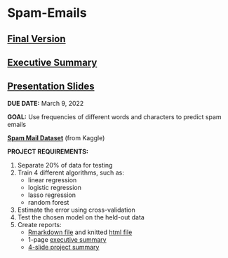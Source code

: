 # Spam-Emails

## [Final Version](https://raw.githack.com/cyrustadjiki/Spam-Emails/master/R/Spam-Emails.html)
## [Executive Summary](https://raw.githack.com/cyrustadjiki/Spam-Emails/master/R/executive-summary.html)
## [Presentation Slides](https://raw.githack.com/cyrustadjiki/Spam-Emails/master/presentation/presentation.html)

**DUE DATE:** March 9, 2022

**GOAL:** Use frequencies of different words and characters to predict spam emails

[**Spam Mail Dataset**](https://www.kaggle.com/venky73/spam-mails-dataset) (from Kaggle)

**PROJECT REQUIREMENTS:**

1. Separate 20% of data for testing
2. Train 4 different algorithms, such as:
      * linear regression
      * logistic regression
      * lasso regression
      * random forest
3. Estimate the error using cross-validation
4. Test the chosen model on the held-out data
5. Create reports:
      * [Rmarkdown file](https://github.com/cyrustadjiki/Spam-Emails/blob/main/Spam-Emails.Rmd) and knitted [html file](https://raw.githack.com/cyrustadjiki/Spam-Emails/master/Spam-Emails.html)
      * 1-page [executive summary](https://raw.githack.com/cyrustadjiki/Spam-Emails/master/executive-summary.html)
      * [4-slide project summary](https://raw.githack.com/cyrustadjiki/Spam-Emails/master/presentation.html)

